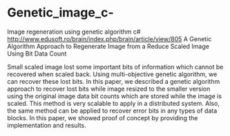 # Genetic_image_c-
Image regeneration using genetic algorithm c#
http://www.edusoft.ro/brain/index.php/brain/article/view/805
A Genetic Algorithm Approach to Regenerate Image from a Reduce Scaled Image Using Bit Data Count

Small scaled image lost some important bits of information which cannot be recovered when scaled back. Using multi-objective genetic algorithm, we can recover these lost bits. In this paper, we described a genetic algorithm approach to recover lost bits while image resized to the smaller version using the original image data bit counts which are stored while the image is scaled. This method is very scalable to apply in a distributed system. Also, the same method can be applied to recover error bits in any types of data blocks. In this paper, we showed proof of concept by providing the implementation and results.
